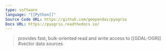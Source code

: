 ```yaml
---
type: software
language: "[[Python]]"
Source Code URL: https://github.com/geopandas/pyogrio
Docs URL: https://pyogrio.readthedocs.io/
---
```

> provides fast, bulk-oriented read and write access to [[GDAL-OGR]] #vector data sources
